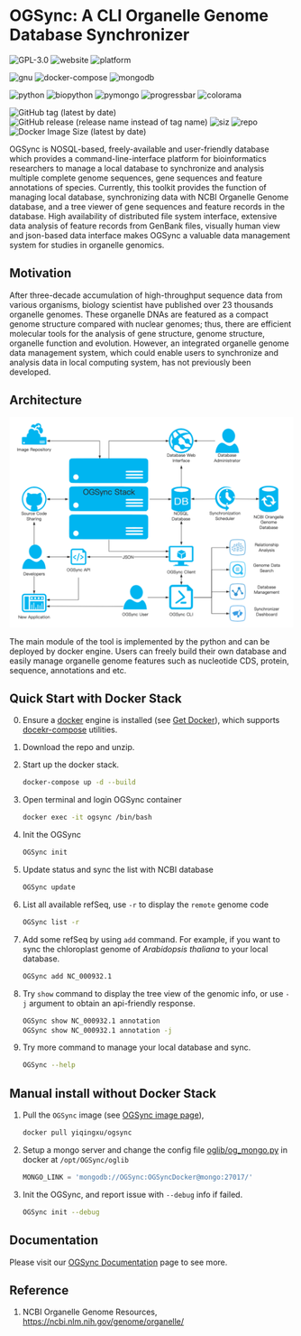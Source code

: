 # OGSync: A CLI Organelle Genome Database Synchronizer

![GPL-3.0](https://img.shields.io/github/license/yiqingxu/OGSync) ![website](https://img.shields.io/website?down_color=lightgrey&down_message=offline&up_color=green&up_message=online&url=https%3A%2F%2Fyiqingxu.github.io%2FOGSync%2F) ![platform](https://img.shields.io/badge/platform-win--64%20%7C%20win--32%20%7C%20osx--arm64%20%7C%20osx--64%20%7C%20linux--64%20%20%7C%20linux--aarch64%20%7C%20linux--ppc64le-lightgrey)

![gnu](https://img.shields.io/badge/GNU-3-green?style=flat-square&logo=gnu) ![docker-compose](https://img.shields.io/badge/dockercompose-3-blue?style=flat-square&logo=docker) ![mongodb](https://img.shields.io/badge/mongo-4.4-green?style=flat-square&logo=mongodb)

![python](https://img.shields.io/badge/python-3-red?style=flat-square&logo=python) ![biopython](https://img.shields.io/pypi/status/biopython?label=biopython&style=flat-square) ![pymongo](https://img.shields.io/pypi/status/pymongo?label=pymongo&style=flat-square) ![progressbar](https://img.shields.io/pypi/status/progressbar?label=progressbar&style=flat-square) ![colorama](https://img.shields.io/pypi/status/colorama?label=colorama&style=flat-square)

![GitHub tag (latest by date)](https://img.shields.io/github/v/tag/yiqingxu/OGSync) ![GitHub release (release name instead of tag name)](https://img.shields.io/github/v/release/yiqingxu/OGSync?display_name=release&include_prereleases) ![siz](https://img.shields.io/github/languages/code-size/yiqingxu/OGSync) ![repo](https://img.shields.io/github/repo-size/yiqingxu/OGSync) ![Docker Image Size (latest by date)](https://img.shields.io/docker/image-size/yiqingxu/ogsync)

OGSync is NOSQL-based, freely-available and user-friendly database which provides a command-line-interface platform for bioinformatics researchers to manage a local database to synchronize and analysis multiple complete genome sequences, gene sequences and feature annotations of species. Currently, this toolkit provides the function of managing local database, synchronizing data with NCBI Organelle Genome database, and a tree viewer of gene sequences and feature records in the database. High availability of distributed file system interface, extensive data analysis of feature records from GenBank files, visually human view and json-based data interface makes OGSync a valuable data management system for studies in organelle genomics.

## Motivation

After three-decade accumulation of high-throughput sequence data from various organisms, biology scientist have published over 23 thousands organelle genomes. These organelle DNAs are featured as a compact genome structure compared with nuclear genomes; thus, there are efficient molecular tools for the analysis of gene structure, genome structure, organelle function and evolution. However, an integrated organelle genome data management system, which could enable users to synchronize and analysis data in local computing system, has not previously been developed.

## Architecture

![architecture](https://raw.githubusercontent.com/yiqingxu/OGSync/main/img/OGSync.png)

The main module of the tool is implemented by the python and can be deployed by docker engine. Users can freely build their own database and easily manage organelle genome features such as nucleotide CDS, protein, sequence, annotations and etc.

## Quick Start with Docker Stack

0. Ensure a [docker](https://www.docker.com/) engine is installed (see [Get Docker](https://docs.docker.com/get-docker/)), which supports [docekr-compose](https://docs.docker.com/engine/reference/commandline/compose/) utilities.
1. Download the repo and unzip.
2. Start up the docker stack.

    ``` sh
    docker-compose up -d --build
    ```

3. Open terminal and login OGSync container

    ``` sh
    docker exec -it ogsync /bin/bash
    ```

4. Init the OGSync

    ``` sh
    OGSync init
    ```

5. Update status and sync the list with NCBI database

    ``` sh
    OGSync update
    ```

6. List all available refSeq, use `-r` to display the `remote` genome code

    ``` sh
    OGSync list -r
    ```

7. Add some refSeq by using `add` command. For example, if you want to sync the chloroplast genome of *Arabidopsis thaliana* to your local database.

    ``` sh
    OGSync add NC_000932.1
    ```

8. Try `show` command to display the tree view of the genomic info, or use `-j` argument to obtain an api-friendly response.

    ``` sh
    OGSync show NC_000932.1 annotation
    OGSync show NC_000932.1 annotation -j
    ```

9.  Try more command to manage your local database and sync.

    ``` sh
    OGSync --help
    ```

## Manual install without Docker Stack

1. Pull the `OGSync` image (see [OGSync image page](https://hub.docker.com/r/yiqingxu/ogsync)),

    ``` sh
    docker pull yiqingxu/ogsync
    ```

2. Setup a mongo server and change the config file [oglib/og_mongo.py](https://github.com/yiqingxu/OGSync/blob/main/oglib/og_mongo.py) in docker at `/opt/OGSync/oglib`

    ```python
    MONGO_LINK = 'mongodb://OGSync:OGSyncDocker@mongo:27017/'
    ```

3. Init the OGSync, and report issue with `--debug` info if failed.

    ```sh
    OGSync init --debug
    ```

## Documentation

Please visit our [OGSync Documentation](manual.md) page to see more.

## Reference

1. NCBI Organelle Genome Resources, <https://ncbi.nlm.nih.gov/genome/organelle/>
